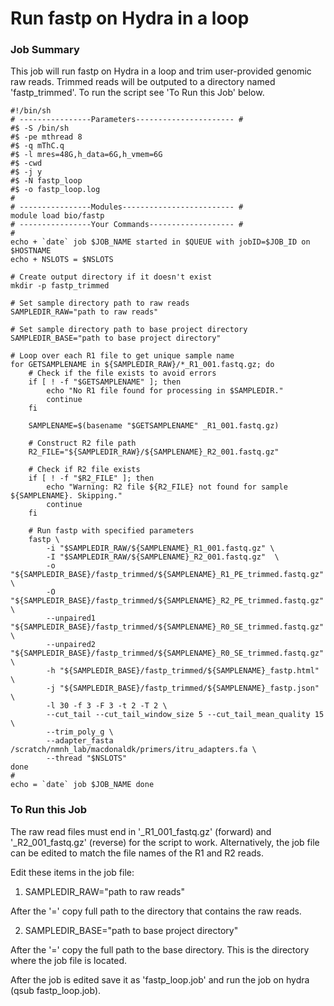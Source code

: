 # Run fastp on Hydra in a loop

### Job Summary

This job will run fastp on Hydra in a loop and trim user-provided genomic raw reads. Trimmed reads will be outputed to a directory named 'fastp_trimmed'. To run the script see 'To Run this Job' below.

```
#!/bin/sh
# ----------------Parameters---------------------- #
#$ -S /bin/sh
#$ -pe mthread 8
#$ -q mThC.q
#$ -l mres=48G,h_data=6G,h_vmem=6G
#$ -cwd
#$ -j y
#$ -N fastp_loop
#$ -o fastp_loop.log
#
# ----------------Modules------------------------- #
module load bio/fastp
# ----------------Your Commands------------------- #
#
echo + `date` job $JOB_NAME started in $QUEUE with jobID=$JOB_ID on $HOSTNAME
echo + NSLOTS = $NSLOTS

# Create output directory if it doesn't exist
mkdir -p fastp_trimmed

# Set sample directory path to raw reads
SAMPLEDIR_RAW="path to raw reads"

# Set sample directory path to base project directory
SAMPLEDIR_BASE="path to base project directory"

# Loop over each R1 file to get unique sample name
for GETSAMPLENAME in ${SAMPLEDIR_RAW}/*_R1_001.fastq.gz; do
    # Check if the file exists to avoid errors
    if [ ! -f "$GETSAMPLENAME" ]; then
        echo "No R1 file found for processing in $SAMPLEDIR."
        continue
    fi

    SAMPLENAME=$(basename "$GETSAMPLENAME" _R1_001.fastq.gz)

    # Construct R2 file path
    R2_FILE="${SAMPLEDIR_RAW}/${SAMPLENAME}_R2_001.fastq.gz"

    # Check if R2 file exists
    if [ ! -f "$R2_FILE" ]; then
        echo "Warning: R2 file ${R2_FILE} not found for sample ${SAMPLENAME}. Skipping."
        continue
    fi

    # Run fastp with specified parameters
    fastp \
        -i "$SAMPLEDIR_RAW/${SAMPLENAME}_R1_001.fastq.gz" \
        -I "$SAMPLEDIR_RAW/${SAMPLENAME}_R2_001.fastq.gz"  \
        -o "${SAMPLEDIR_BASE}/fastp_trimmed/${SAMPLENAME}_R1_PE_trimmed.fastq.gz" \
        -O "${SAMPLEDIR_BASE}/fastp_trimmed/${SAMPLENAME}_R2_PE_trimmed.fastq.gz" \
        --unpaired1 "${SAMPLEDIR_BASE}/fastp_trimmed/${SAMPLENAME}_R0_SE_trimmed.fastq.gz" \
        --unpaired2 "${SAMPLEDIR_BASE}/fastp_trimmed/${SAMPLENAME}_R0_SE_trimmed.fastq.gz" \
        -h "${SAMPLEDIR_BASE}/fastp_trimmed/${SAMPLENAME}_fastp.html" \
        -j "${SAMPLEDIR_BASE}/fastp_trimmed/${SAMPLENAME}_fastp.json" \
        -l 30 -f 3 -F 3 -t 2 -T 2 \
        --cut_tail --cut_tail_window_size 5 --cut_tail_mean_quality 15 \
        --trim_poly_g \
        --adapter_fasta /scratch/nmnh_lab/macdonaldk/primers/itru_adapters.fa \
        --thread "$NSLOTS"
done
#
echo = `date` job $JOB_NAME done

```

### To Run this Job

The raw read files must end in '_R1_001_fastq.gz' (forward) and '_R2_001_fastq.gz' (reverse) for the script to work. Alternatively, the job file can be edited to match the file names of the R1 and R2 reads.

Edit these items in the job file:

1. SAMPLEDIR_RAW="path to raw reads"

After the '=' copy full path to the directory that contains the raw reads.

2. SAMPLEDIR_BASE="path to base project directory"

After the '=' copy the full path to the base directory. This is the directory where the job file is located.

After the job is edited save it as 'fastp_loop.job' and run the job on hydra (qsub fastp_loop.job).
